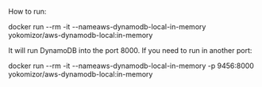 How to run:

  docker run --rm -it --nameaws-dynamodb-local-in-memory yokomizor/aws-dynamodb-local:in-memory

It will run DynamoDB into the port 8000. If you need to run in another port:

  docker run --rm -it --nameaws-dynamodb-local-in-memory -p 9456:8000 yokomizor/aws-dynamodb-local:in-memory

